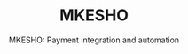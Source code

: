 ---
layout: project
tags: [Payments]
thumbnail: "showcase_mkesho.jpg"
description: "MKESHO is a mobile finance product that enables bank clients to save and borrow from their feature phones."
subtitle: "MKESHO: Payment integration and automation"
title:  "MKESHO"
slides:
- mkesho1.jpg
- mkesho2.jpg
- mkesho3.jpg
client: Equity Bank
tasks: Payment Integration
project_url: http://ke.equitybankgroup.com/business/products/ways-to-bank/mobile-banking/m-kesho
challenge: MPESA was a blessing to kenyans and kenyan businesses. Soon enough it became an alternative defacto currency that had out grown its initial peer to peer vision. Equity Bank required automation of MPESA functionalities in the absence of an MPESA API. 
goals:
- Automate the disbursements and deposits of MPESA in the absence API integration
- Integrate payment transaction to the core banking system
- Deploy loan and savings services via a SIM toolkit application with Safaricom
solution: Project "Ambata" (translated to "connect") was born with the need to offer mobile credit services. As part of that, there was a need to connect to safaricom and automate transactions without an API. Because MPESA APIs were non existant at the time, we used the existing MPESA portal. Using web robots or web drivers, we accurately and securely replicated the web process so as to automate and integrate disbursements to and from the core banking system
results: We were able for the first time ever to handle over 2000 MPESA disbursements transactions per minute, from approximately 1000 every hour at best. This integration was ground breaking in ushering in numerous bank/mobile products and opening up MPESA to the business community in Kenya. It opened up the peer to business industry for MPESA 
testimonial: Having engaged a number of major software companies unsuccessfully, we didn't know how we were going to automate MPESA disbursements without an API. It was a member of the Zegetech team , Kariuki, who solved this enormous integration challenge, allowing us to roll out MKESHO and putting Equity Bank on the map as a ground breaking, mobile focused and innovative brand. We were first to market and we loved it.
testifier_image: profile-karobia.jpg
testifier_name: Eric Karobia
testifier_role: Projects and Innovations @ Equity Bank
---